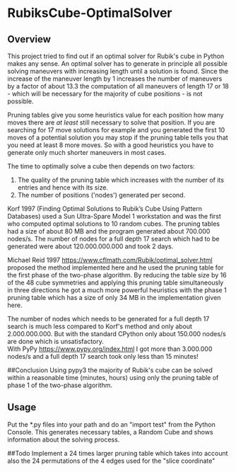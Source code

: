 # RubiksCube-OptimalSolver
## Overview 
This project tried to find out if an optimal solver for Rubik's cube in Python makes any sense. An optimal solver has to generate
in principle all possible solving maneuvers with increasing length until a solution is found. Since the increase of the
maneuver length by 1 increases the number of maneuvers by a factor of about 13.3 the computation of all maneuvers of
length 17 or 18 - which will be necessary for the majority of cube positions - is not possible.  

Pruning tables give you some heuristics value for each position how many moves there are *at least*
still necessary to solve that position. If you are searching for 17 move solutions for example and you generated the
first 10 moves of a potential solution you may stop if the pruning table tells you that you need at least 8 more moves.
So with a good heuristics you have to generate only much shorter maneuvers in most cases.  

The time to optimally solve a cube then depends on two factors:
1. The quality of the pruning table which increases with the number of its entries and hence with its size.  
2. The number of positions ('nodes') generated per second.

Korf 1997 (Finding Optimal Solutions to Rubik’s Cube Using Pattern Databases) used a Sun Ultra-Spare Model 1 workstation
and was the first who computed optimal solutions to 10 random cubes. The pruning tables had a size of about 80 MB and 
the program generated about 700.000 nodes/s. The number of nodes for a full depth 17 search which had to be generated
were about 120.000.000.000 and took 2 days.

Michael Reid 1997 https://www.cflmath.com/Rubik/optimal_solver.html proposed the method implemented here and he used the
pruning table for the first phase of the two-phase algorithm. By reducing the table size by 16 of the 48 cube symmetries and
applying this pruning table simultaneously in three directions he got a much more powerful heuristics with the phase 1 
pruning table which has a size of only 34 MB in the implementation given here.  

The number of nodes which needs to be generated for a full depth 17 search is much less compared to Korf's method and
only about 2.000.000.000. But with the standard CPython only about 150.000 nodes/s are done which is unsatisfactory.  
With PyPy https://www.pypy.org/index.html I got more than 3.000.000 nodes/s and a full depth 17 search took only 
less than 15 minutes!

##Conclusion
Using pypy3 the majority of Rubik's cube can be solved within a reasonable time (minutes, hours) using only the pruning
table of phase 1 of the two-phase algorithm.

## Usage
Put the *.py files into your path and do an "import test" from the Python Console. This generates necessary tables,
a Random Cube and shows information about the solving process.

##Todo
Implement a 24 times larger pruning table which takes into account also the 24 permutations of the 4 edges used for the
"slice coordinate"

